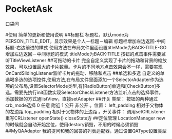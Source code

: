 # PocketAsk
口袋问

#使用
简单的更新和使用说明
##标题栏
标题栏，默认mode为PERSON_TITLE_EDIT，显示效果是个人－标题－编辑
标题栏增加左边返回-中间标题-右边前进的样式
使用方法在布局文件里面设置titleMode为BACK-TITLE-GO
增加左边返回－中间标题的模式 titleMode为BACK-TITLE
按钮的点击事件需要监听TitleViewListener
##可拖动的卡片
完全自定义实现了卡片的拖动和背景的缩放效果，可以设置最大的卡片数量。卡片的不同地方点击效果会不一样，需要实现OnCardSlidingListener监听卡片的拖动、移除和点击
##单选和多选
自定义的单选喝多选的选项控件,使用方法,在布局文件里面添加一个SelectorAdapter作为选项的父布局,设置SelectorMode类型,有[RadioButton]单选和[CheckButton]多选。需要先执行init函数实现SelectorCheckListener方法监听点击的选择事件。添加数据的方式通listView，直接setAdapter
##开关
类型：
按钮的两种通过crb_mode选择
0 任意 附近
1 公开 非公开
。位置：
left_padding 相对于父物体的左边距
top_padding 相对于父物体的上边距
。开关事件：
调用setCRListener
重写CRListener openState() closeState方
##定位管理 LocationManager
new的时候就会自动开始定位，使用destory销毁，不用的时候必须销毁
##MyQAAdapter
我的提问和我的回答的列表适配器，通过设置QAType设置类型

